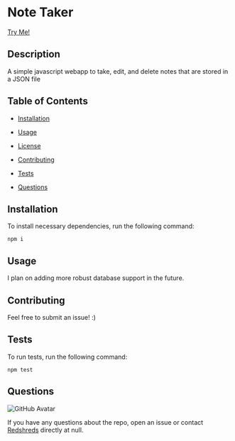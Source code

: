 # Note Taker

[Try Me!](https://mighty-basin-83987.herokuapp.com/)

## Description

A simple javascript webapp to take, edit, and delete notes that are stored in a JSON file

## Table of Contents

- [Installation](#installation)

- [Usage](#usage)

- [License](#license)

- [Contributing](#contributing)

- [Tests](#tests)

- [Questions](#questions)

## Installation

To install necessary dependencies, run the following command:

```
npm i
```

## Usage

I plan on adding more robust database support in the future.

## Contributing

Feel free to submit an issue! :)

## Tests

To run tests, run the following command:

```
npm test
```

## Questions

![GitHub Avatar](https://avatars0.githubusercontent.com/u/58519368?v=4)

If you have any questions about the repo, open an issue or contact [Redshreds](https://api.github.com/users/Redshreds) directly at null.
